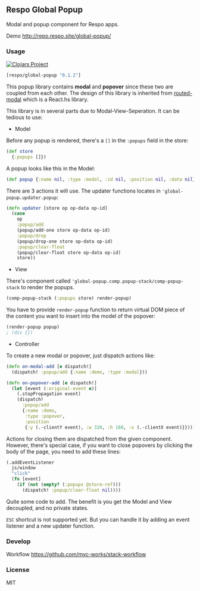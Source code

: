 
Respo Global Popup
----

Modal and popup component for Respo apps.

Demo http://repo.respo.site/global-popup/

### Usage

[![Clojars Project](https://img.shields.io/clojars/v/respo/global-popup.svg)](https://clojars.org/respo/global-popup)

```clojure
[respo/global-popup "0.1.2"]
```

This popup library contains **modal** and **popover** since these two are coupled from each other. The design of this library is inherited from [routed-modal](https://github.com/origami-ui/routed-modal) which is a React.hs library.

This library is in several parts due to Modal-View-Seperation. It can be tedious to use:

* Model

Before any popup is rendered, there's a `[]` in the `:popups` field in the store:

```clojure
(def store
  {:popups []})
```

A popup looks like this in the Model:

```clojure
(def popup {:name nil, :type :modal, :id nil, :position nil, :data nil})
```

There are 3 actions it will use. The updater functions locates in `'global-popup.updater.popup`:

```clojure
(defn updater [store op op-data op-id]
  (case
    op
    :popup/add
    (popup/add-one store op-data op-id)
    :popup/drop
    (popup/drop-one store op-data op-id)
    :popup/clear-float
    (popup/clear-float store op-data op-id)
    store))
```

* View

There's component called `'global-popup.comp.popup-stack/comp-popup-stack` to render the popups.

```clojure
(comp-popup-stack (:popups store) render-popup)
```

You have to provide `render-popup` function to return virtual DOM piece of the content you want to insert into the model of the popover:

```clojure
(render-popup popup)
; (div {})
```

* Controller

To create a new modal or popover, just dispatch actions like:

```clojure
(defn on-modal-add [e dispatch!]
  (dispatch! :popup/add {:name :demo, :type :modal}))
```

```clojure
(defn on-popover-add [e dispatch!]
  (let [event (:original-event e)]
    (.stopPropagation event)
    (dispatch!
      :popup/add
      {:name :demo,
       :type :popover,
       :position
       {:y (.-clientY event), :w 320, :h 160, :x (.-clientX event)}})))
```

Actions for closing them are dispatched from the given component. However, there's special case, if you want to close popovers by clicking the body of the page, you need to add these lines:

```clojure
(.addEventListener
  js/window
  "click"
  (fn [event]
    (if (not (empty? (:popups @store-ref)))
      (dispatch! :popup/clear-float nil))))
```

Quite some code to add. The benefit is you get the Model and View decoupled, and no private states.

`ESC` shortcut is not supported yet. But you can handle it by adding an event listener and a new updater function.

### Develop

Workflow https://github.com/mvc-works/stack-workflow

### License

MIT
